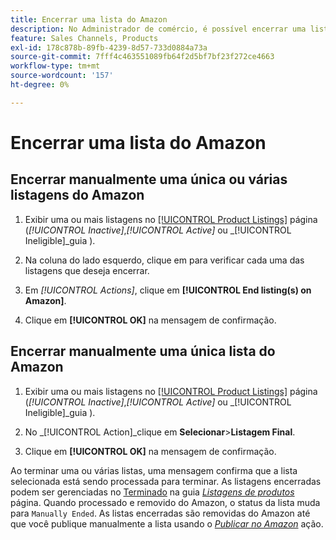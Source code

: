 ```yaml
---
title: Encerrar uma lista do Amazon
description: No Administrador de comércio, é possível encerrar uma lista do Amazon no painel Sales Channel do Amazon.
feature: Sales Channels, Products
exl-id: 178c878b-89fb-4239-8d57-733d0884a73a
source-git-commit: 7fff4c463551089fb64f2d5bf7bf23f272ce4663
workflow-type: tm+mt
source-wordcount: '157'
ht-degree: 0%

---
```


# Encerrar uma lista do Amazon

## Encerrar manualmente uma única ou várias listagens do Amazon

1. Exibir uma ou mais listagens no [[!UICONTROL Product Listings]](./managing-product-listings.md) página (_[!UICONTROL Inactive]_,_[!UICONTROL Active]_ ou _[!UICONTROL Ineligible]_guia ).

1. Na coluna do lado esquerdo, clique em para verificar cada uma das listagens que deseja encerrar.

1. Em _[!UICONTROL Actions]_, clique em **[!UICONTROL End listing(s) on Amazon]**.

1. Clique em **[!UICONTROL OK]** na mensagem de confirmação.

## Encerrar manualmente uma única lista do Amazon

1. Exibir uma ou mais listagens no [[!UICONTROL Product Listings]](./managing-product-listings.md) página (_[!UICONTROL Inactive]_,_[!UICONTROL Active]_ ou _[!UICONTROL Ineligible]_guia ).

1. No _[!UICONTROL Action]_clique em **Selecionar**>**Listagem Final**.

1. Clique em **[!UICONTROL OK]** na mensagem de confirmação.

Ao terminar uma ou várias listas, uma mensagem confirma que a lista selecionada está sendo processada para terminar. As listagens encerradas podem ser gerenciadas no [Terminado](./ended-listings.md) na guia [_Listagens de produtos_](./managing-product-listings.md) página. Quando processado e removido do Amazon, o status da lista muda para `Manually Ended`. As listas encerradas são removidas do Amazon até que você publique manualmente a lista usando o [_Publicar no Amazon_](./publish-listings-manually.md) ação.
